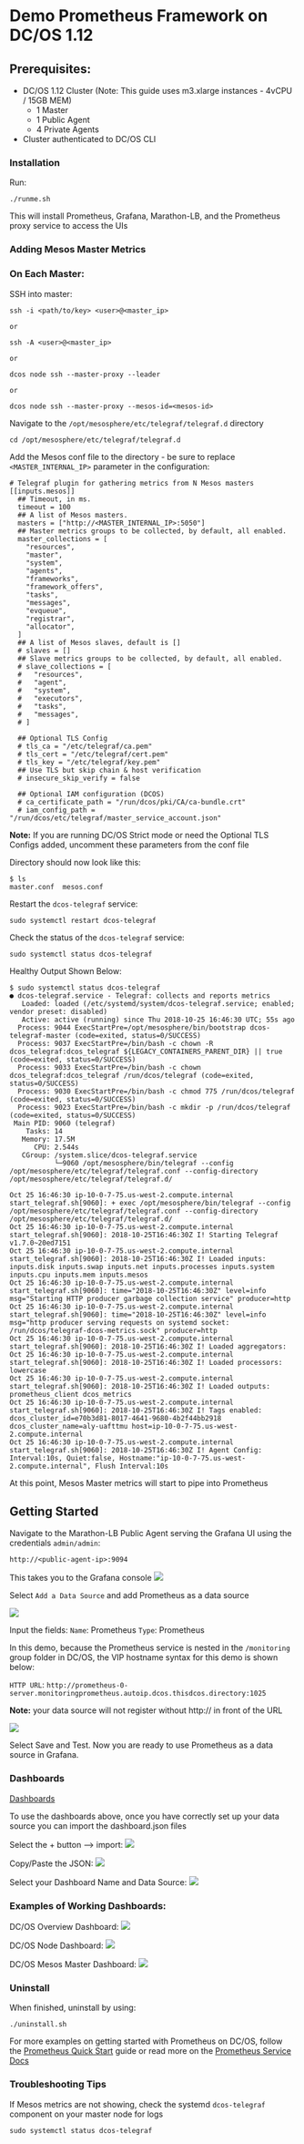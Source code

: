 # Demo Prometheus Framework on DC/OS 1.12

## Prerequisites:
- DC/OS 1.12 Cluster (Note: This guide uses m3.xlarge instances - 4vCPU / 15GB MEM)
	- 1 Master
	- 1 Public Agent
	- 4 Private Agents
- Cluster authenticated to DC/OS CLI

### Installation

Run:
```
./runme.sh
```

This will install Prometheus, Grafana, Marathon-LB, and the Prometheus proxy service to access the UIs


### Adding Mesos Master Metrics

### On Each Master:

SSH into master:
```
ssh -i <path/to/key> <user>@<master_ip>

or 

ssh -A <user>@<master_ip>

or

dcos node ssh --master-proxy --leader

or

dcos node ssh --master-proxy --mesos-id=<mesos-id>
```

Navigate to the `/opt/mesosphere/etc/telegraf/telegraf.d` directory
```
cd /opt/mesosphere/etc/telegraf/telegraf.d
```

Add the Mesos conf file to the directory - be sure to replace `<MASTER_INTERNAL_IP>` parameter in the configuration:
```
# Telegraf plugin for gathering metrics from N Mesos masters
[[inputs.mesos]]
  ## Timeout, in ms.
  timeout = 100
  ## A list of Mesos masters.
  masters = ["http://<MASTER_INTERNAL_IP>:5050"]
  ## Master metrics groups to be collected, by default, all enabled.
  master_collections = [
    "resources",
    "master",
    "system",
    "agents",
    "frameworks",
    "framework_offers",
    "tasks",
    "messages",
    "evqueue",
    "registrar",
    "allocator",
  ]
  ## A list of Mesos slaves, default is []
  # slaves = []
  ## Slave metrics groups to be collected, by default, all enabled.
  # slave_collections = [
  #   "resources",
  #   "agent",
  #   "system",
  #   "executors",
  #   "tasks",
  #   "messages",
  # ]

  ## Optional TLS Config
  # tls_ca = "/etc/telegraf/ca.pem"
  # tls_cert = "/etc/telegraf/cert.pem"
  # tls_key = "/etc/telegraf/key.pem"
  ## Use TLS but skip chain & host verification
  # insecure_skip_verify = false

  ## Optional IAM configuration (DCOS)
  # ca_certificate_path = "/run/dcos/pki/CA/ca-bundle.crt"
  # iam_config_path = "/run/dcos/etc/telegraf/master_service_account.json"
```

**Note:** If you are running DC/OS Strict mode or need the Optional TLS Configs added, uncomment these parameters from the conf file

Directory should now look like this:
```
$ ls
master.conf  mesos.conf
```

Restart the `dcos-telegraf` service:
```
sudo systemctl restart dcos-telegraf
```

Check the status of the `dcos-telegraf` service:
```
sudo systemctl status dcos-telegraf
```

Healthy Output Shown Below:
```
$ sudo systemctl status dcos-telegraf
● dcos-telegraf.service - Telegraf: collects and reports metrics
   Loaded: loaded (/etc/systemd/system/dcos-telegraf.service; enabled; vendor preset: disabled)
   Active: active (running) since Thu 2018-10-25 16:46:30 UTC; 55s ago
  Process: 9044 ExecStartPre=/opt/mesosphere/bin/bootstrap dcos-telegraf-master (code=exited, status=0/SUCCESS)
  Process: 9037 ExecStartPre=/bin/bash -c chown -R dcos_telegraf:dcos_telegraf ${LEGACY_CONTAINERS_PARENT_DIR} || true (code=exited, status=0/SUCCESS)
  Process: 9033 ExecStartPre=/bin/bash -c chown dcos_telegraf:dcos_telegraf /run/dcos/telegraf (code=exited, status=0/SUCCESS)
  Process: 9030 ExecStartPre=/bin/bash -c chmod 775 /run/dcos/telegraf (code=exited, status=0/SUCCESS)
  Process: 9023 ExecStartPre=/bin/bash -c mkdir -p /run/dcos/telegraf (code=exited, status=0/SUCCESS)
 Main PID: 9060 (telegraf)
    Tasks: 14
   Memory: 17.5M
      CPU: 2.544s
   CGroup: /system.slice/dcos-telegraf.service
           └─9060 /opt/mesosphere/bin/telegraf --config /opt/mesosphere/etc/telegraf/telegraf.conf --config-directory /opt/mesosphere/etc/telegraf/telegraf.d/

Oct 25 16:46:30 ip-10-0-7-75.us-west-2.compute.internal start_telegraf.sh[9060]: + exec /opt/mesosphere/bin/telegraf --config /opt/mesosphere/etc/telegraf/telegraf.conf --config-directory /opt/mesosphere/etc/telegraf/telegraf.d/
Oct 25 16:46:30 ip-10-0-7-75.us-west-2.compute.internal start_telegraf.sh[9060]: 2018-10-25T16:46:30Z I! Starting Telegraf v1.7.0~20ed7151
Oct 25 16:46:30 ip-10-0-7-75.us-west-2.compute.internal start_telegraf.sh[9060]: 2018-10-25T16:46:30Z I! Loaded inputs: inputs.disk inputs.swap inputs.net inputs.processes inputs.system inputs.cpu inputs.mem inputs.mesos
Oct 25 16:46:30 ip-10-0-7-75.us-west-2.compute.internal start_telegraf.sh[9060]: time="2018-10-25T16:46:30Z" level=info msg="Starting HTTP producer garbage collection service" producer=http
Oct 25 16:46:30 ip-10-0-7-75.us-west-2.compute.internal start_telegraf.sh[9060]: time="2018-10-25T16:46:30Z" level=info msg="http producer serving requests on systemd socket: /run/dcos/telegraf-dcos-metrics.sock" producer=http
Oct 25 16:46:30 ip-10-0-7-75.us-west-2.compute.internal start_telegraf.sh[9060]: 2018-10-25T16:46:30Z I! Loaded aggregators:
Oct 25 16:46:30 ip-10-0-7-75.us-west-2.compute.internal start_telegraf.sh[9060]: 2018-10-25T16:46:30Z I! Loaded processors: lowercase
Oct 25 16:46:30 ip-10-0-7-75.us-west-2.compute.internal start_telegraf.sh[9060]: 2018-10-25T16:46:30Z I! Loaded outputs: prometheus_client dcos_metrics
Oct 25 16:46:30 ip-10-0-7-75.us-west-2.compute.internal start_telegraf.sh[9060]: 2018-10-25T16:46:30Z I! Tags enabled: dcos_cluster_id=e70b3d81-8017-4641-9680-4b2f44bb2918 dcos_cluster_name=aly-uafttmu host=ip-10-0-7-75.us-west-2.compute.internal
Oct 25 16:46:30 ip-10-0-7-75.us-west-2.compute.internal start_telegraf.sh[9060]: 2018-10-25T16:46:30Z I! Agent Config: Interval:10s, Quiet:false, Hostname:"ip-10-0-7-75.us-west-2.compute.internal", Flush Interval:10s
```

At this point, Mesos Master metrics will start to pipe into Prometheus

## Getting Started

Navigate to the Marathon-LB Public Agent serving the Grafana UI using the credentials `admin/admin`:
```
http://<public-agent-ip>:9094
```

This takes you to the Grafana console
![](https://github.com/ably77/dcos-se/blob/master/Prometheus/resources/grafana1.png)

Select `Add a Data Source` and add Prometheus as a data source

![](https://github.com/ably77/dcos-se/blob/master/Prometheus/resources/grafana2.png)

Input the fields:
`Name`: Prometheus
`Type`: Prometheus

In this demo, because the Prometheus service is nested in the `/monitoring` group folder in DC/OS, the VIP hostname syntax for this demo is shown below:

`HTTP URL`: `http://prometheus-0-server.monitoringprometheus.autoip.dcos.thisdcos.directory:1025`

**Note:** your data source will not register without http:// in front of the URL

![](https://github.com/ably77/dcos-se/blob/master/Prometheus/resources/grafana3.png)

Select Save and Test. Now you are ready to use Prometheus as a data source in Grafana.


### Dashboards

[Dashboards](https://github.com/ably77/dcos-se/tree/master/Prometheus/dashboards)

To use the dashboards above, once you have correctly set up your data source you can import the dashboard.json files

Select the + button --> import:
![](https://github.com/ably77/dcos-se/blob/master/Prometheus/resources/import1.png)

Copy/Paste the JSON:
![](https://github.com/ably77/dcos-se/blob/master/Prometheus/resources/import2.png)

Select your Dashboard Name and Data Source:
![](https://github.com/ably77/dcos-se/blob/master/Prometheus/resources/import3.png)

### Examples of Working Dashboards:

DC/OS Overview Dashboard:
![](https://github.com/ably77/dcos-se/blob/master/Prometheus/resources/dashboard1.png)

DC/OS Node Dashboard:
![](https://github.com/ably77/dcos-se/blob/master/Prometheus/resources/dashboard2.png)

DC/OS Mesos Master Dashboard:
![](https://github.com/ably77/dcos-se/blob/master/Prometheus/resources/dashboard3.png)

### Uninstall

When finished, uninstall by using:
```
./uninstall.sh
```

For more examples on getting started with Prometheus on DC/OS, follow the [Prometheus Quick Start](https://docs.mesosphere.com/services/prometheus/0.1.1-2.3.2/quick-start-guide/) guide or read more on the [Prometheus Service Docs](https://docs.mesosphere.com/services/prometheus/0.1.1-2.3.2/)

### Troubleshooting Tips

If Mesos metrics are not showing, check the systemd `dcos-telegraf` component on your master node for logs
```
sudo systemctl status dcos-telegraf
```


